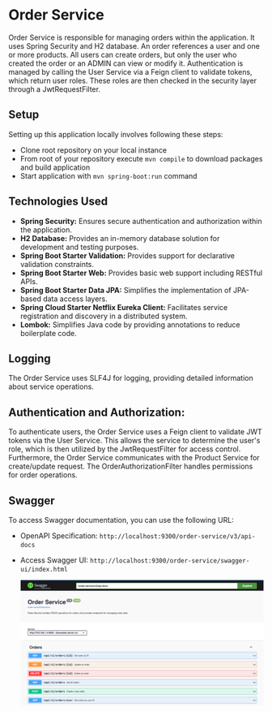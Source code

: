 # Order Service
Order Service is responsible for managing orders within the application. It uses Spring Security and H2 database. An order references a user and one or more products. All users can create orders, but only the user who created the order or an ADMIN can view or modify it. Authentication is managed by calling the User Service via a Feign client to validate tokens, which return user roles. These roles are then checked in the security layer through a JwtRequestFilter.

## Setup

Setting up this application locally involves following these steps:

- Clone root repository on your local instance
- From root of your repository execute `mvn compile` to download packages and build application
- Start application with `mvn spring-boot:run` command

## Technologies Used

- **Spring Security:** Ensures secure authentication and authorization within the application.
- **H2 Database:** Provides an in-memory database solution for development and testing purposes.
- **Spring Boot Starter Validation:** Provides support for declarative validation constraints.
- **Spring Boot Starter Web:** Provides basic web support including RESTful APIs.
- **Spring Boot Starter Data JPA:** Simplifies the implementation of JPA-based data access layers.
- **Spring Cloud Starter Netflix Eureka Client:** Facilitates service registration and discovery in a distributed system.
- **Lombok:** Simplifies Java code by providing annotations to reduce boilerplate code.

## Logging
The Order Service uses SLF4J for logging, providing detailed information about service operations.

## Authentication and Authorization:

To authenticate users, the Order Service uses a Feign client to validate JWT tokens via the User Service. This allows the service to determine the user's role, which is then utilized by the JwtRequestFilter for access control.
Furthermore, the Order Service communicates with the Product Service for create/update request.
The OrderAuthorizationFilter handles permissions for order operations.

## Swagger
To access Swagger documentation, you can use the following URL:

- OpenAPI Specification: `http://localhost:9300/order-service/v3/api-docs`

- Access Swagger UI: `http://localhost:9300/order-service/swagger-ui/index.html`

  ![OrderServiceSwagger.png](./docs/OrderServiceSwagger.png)
